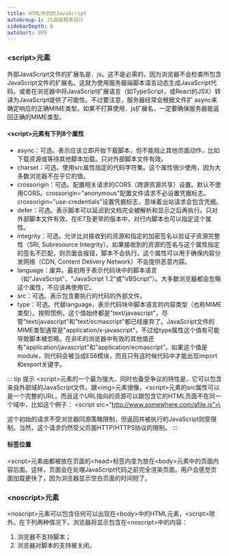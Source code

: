 ```yaml
---
title: HTML中的的JavaScript
autoGroup-1: JS高级程序设计
sidebarDepth: 0
autoSort: 999
---
```


### \<script>元素
外部JavaScript文件的扩展名是．js。这不是必需的，因为浏览器不会检查所包含JavaScript文件的扩展名。这就为使用服务器端脚本语言动态生成JavaScript代码，或者在浏览器中将JavaScript扩展语言（如TypeScript，或React的JSX）转译为JavaScript提供了可能性。不过要注意，服务器经常会根据文件扩 async来确定响应的正确MIME类型。如果不打算使用．js扩展名，一定要确保服务器能返回正确的MIME类型。   

#### \<script>元素有下列8个属性
-  async：可选。表示应该立即开始下载脚本，但不能阻止其他页面动作，比如下载资源或等待其他脚本加载。只对外部脚本文件有效。   
-  charset：可选。使用src属性指定的代码字符集。这个属性很少使用，因为大多数浏览器不在乎它的值。   
-  crossorigin：可选。配置相关请求的CORS（跨源资源共享）设置。默认不使用CORS。crossorigin="anonymous"配置文件请求不必设置凭据标志。crossorigin="use-credentials"设置凭据标志，意味着出站请求会包含凭据。   
-  defer：可选。表示脚本可以延迟到文档完全被解析和显示之后再执行。只对外部脚本文件有效。在IE7及更早的版本中，对行内脚本也可以指定这个属性。   
-  integrity：可选。允许比对接收到的资源和指定的加密签名以验证子资源完整性（SRI, Subresource Integrity）。如果接收到的资源的签名与这个属性指定的签名不匹配，则页面会报错，脚本不会执行。这个属性可以用于确保内容分发网络（CDN, Content Delivery Network）不会提供恶意内容。   
-  language：废弃。最初用于表示代码块中的脚本语言（如"JavaScript"、"JavaScript 1.2"或"VBScript"）。大多数浏览器都会忽略这个属性，不应该再使用它。    
-  src：可选。表示包含要执行的代码的外部文件。   
-  type：可选。代替language，表示代码块中脚本语言的内容类型（也称MIME类型）。按照惯例，这个值始终都是"text/javascript"，尽管"text/javascript"和"text/ecmascript"都已经废弃了。JavaScript文件的MIME类型通常是"application/x-javascript"，不过给type属性这个值有可能导致脚本被忽略。在非IE的浏览器中有效的其他值还有"application/javascript"和"application/ecmascript"。如果这个值是module，则代码会被当成ES6模块，而且只有这时候代码中才能出现import和export关键字。    

::: tip 提示
\<script>元素的一个最为强大、同时也备受争议的特性是，它可以包含来自外部域的JavaScript文件。跟\<img>元素很像，\<script>元素的src属性可以是一个完整的URL，而且这个URL指向的资源可以跟包含它的HTML页面不在同一个域中，比如这个例子：    \<script src="http://www.somewhere.com/afile.js">\</script>      

这个初始的请求不受浏览器同源策略限制，但返回并被执行的JavaScript则受限制。当然，这个请求仍然受父页面HTTP/HTTPS协议的限制。
:::

#### 标签位置
\<script>元素由都被放在页面的\<head>标签内变为放在\<body>元素中的页面内容后面。这样，页面会在处理JavaScript代码之前完全渲染页面。用户会感觉页面加载更快了，因为浏览器显示空白页面的时间短了。



### \<noscript>元素      
\<noscript>元素可以包含任何可以出现在\<body>中的HTML元素，\<script>除外。在下列两种情况下，浏览器将显示包含在\<noscript>中的内容：
1. 浏览器不支持脚本；    
2. 浏览器对脚本的支持被关闭。

